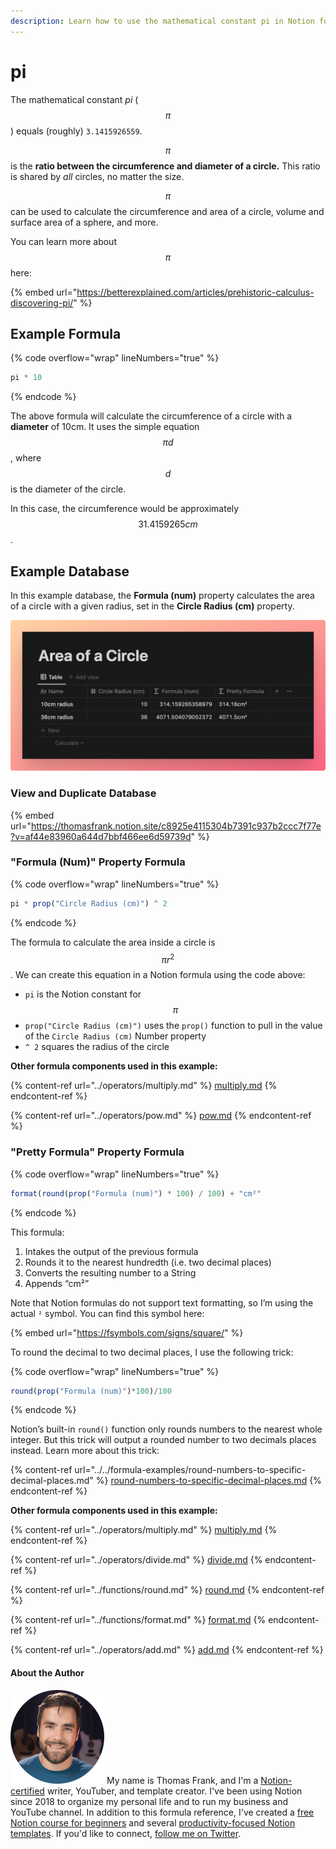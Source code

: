 ```yaml
---
description: Learn how to use the mathematical constant pi in Notion formulas.
---
```


# pi

The mathematical constant _pi_ ($$π$$) equals (roughly) `3.1415926559`.

$$π$$ is the **ratio between the circumference and diameter of a circle.** This ratio is shared by _all_ circles, no matter the size.

$$π$$ can be used to calculate the circumference and area of a circle, volume and surface area of a sphere, and more.

You can learn more about $$π$$ here:

{% embed url="https://betterexplained.com/articles/prehistoric-calculus-discovering-pi/" %}

## Example Formula

{% code overflow="wrap" lineNumbers="true" %}
```jsx
pi * 10
```
{% endcode %}

The above formula will calculate the circumference of a circle with a **diameter** of 10cm. It uses the simple equation $$πd$$, where $$d$$ is the diameter of the circle.

In this case, the circumference would be approximately $$31.4159265cm$$.

## Example Database

In this example database, the **Formula (num)** property calculates the area of a circle with a given radius, set in the **Circle Radius (cm)** property.

![](<../../.gitbook/assets/area of a circle.png>)

### View and Duplicate Database

{% embed url="https://thomasfrank.notion.site/c8925e4115304b7391c937b2ccc7f77e?v=af44e83960a644d7bbf466ee6d59739d" %}

### "Formula (Num)" Property Formula

{% code overflow="wrap" lineNumbers="true" %}
```jsx
pi * prop("Circle Radius (cm)") ^ 2
```
{% endcode %}

The formula to calculate the area inside a circle is $$πr^2$$. We can create this equation in a Notion formula using the code above:

* `pi` is the Notion constant for $$π$$
* `prop("Circle Radius (cm)")` uses the `prop()` function to pull in the value of the `Circle Radius (cm)` Number property
* `^ 2` squares the radius of the circle

**Other formula components used in this example:**

{% content-ref url="../operators/multiply.md" %}
[multiply.md](../operators/multiply.md)
{% endcontent-ref %}

{% content-ref url="../operators/pow.md" %}
[pow.md](../operators/pow.md)
{% endcontent-ref %}

### "Pretty Formula" Property Formula

{% code overflow="wrap" lineNumbers="true" %}
```jsx
format(round(prop("Formula (num)") * 100) / 100) + "cm²"
```
{% endcode %}

This formula:

1. Intakes the output of the previous formula
2. Rounds it to the nearest hundredth (i.e. two decimal places)
3. Converts the resulting number to a String
4. Appends “cm²”

Note that Notion formulas do not support text formatting, so I’m using the actual `²` symbol. You can find this symbol here:

{% embed url="https://fsymbols.com/signs/square/" %}

To round the decimal to two decimal places, I use the following trick:

{% code overflow="wrap" lineNumbers="true" %}
```jsx
round(prop("Formula (num)")*100)/100
```
{% endcode %}

Notion’s built-in `round()` function only rounds numbers to the nearest whole integer. But this trick will output a rounded number to two decimals places instead. Learn more about this trick:

{% content-ref url="../../formula-examples/round-numbers-to-specific-decimal-places.md" %}
[round-numbers-to-specific-decimal-places.md](../../formula-examples/round-numbers-to-specific-decimal-places.md)
{% endcontent-ref %}

**Other formula components used in this example:**

{% content-ref url="../operators/multiply.md" %}
[multiply.md](../operators/multiply.md)
{% endcontent-ref %}

{% content-ref url="../operators/divide.md" %}
[divide.md](../operators/divide.md)
{% endcontent-ref %}

{% content-ref url="../functions/round.md" %}
[round.md](../functions/round.md)
{% endcontent-ref %}

{% content-ref url="../functions/format.md" %}
[format.md](../functions/format.md)
{% endcontent-ref %}

{% content-ref url="../operators/add.md" %}
[add.md](../operators/add.md)
{% endcontent-ref %}

#### About the Author

<img src="../../.gitbook/assets/Notion Fundamentals with Thomas Frank - Avatar 2021 compressed (1).png" alt="" data-size="line"> My name is Thomas Frank, and I'm a [Notion-certified](https://www.credly.com/badges/95fae13a-17bf-4b4a-a3d2-d58c8a3e6a2a/public\_url) writer, YouTuber, and template creator. I've been using Notion since 2018 to organize my personal life and to run my business and YouTube channel. In addition to this formula reference, I've created a [free Notion course for beginners](https://thomasjfrank.com/fundamentals/) and several [productivity-focused Notion templates](https://thomasjfrank.com/templates/). If you'd like to connect, [follow me on Twitter](https://twitter.com/TomFrankly).
